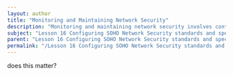 ```yaml
---
layout: author
title: "Monitoring and Maintaining Network Security"
description: "Monitoring and maintaining network security involves continuously overseeing the security measures implemented on a Small Office Home Office SOHO network. This includes tracking network traffic for suspicious activity, regularly updating security software and firmware, managing firewalls and intrusion detection systems, and conducting periodic security assessments to identify vulnerabilities. Best practices include maintaining logs of network activity, applying patches and updates promptly, and educating users about security policies to prevent breaches."
subject: "Lesson 16 Configuring SOHO Network Security standards and specifications"
parent: "Lesson 16 Configuring SOHO Network Security standards and specifications"
permalink: "/Lesson 16 Configuring SOHO Network Security standards and specifications/Monitoring and Maintaining Network Security/"
---
```


does this matter?
